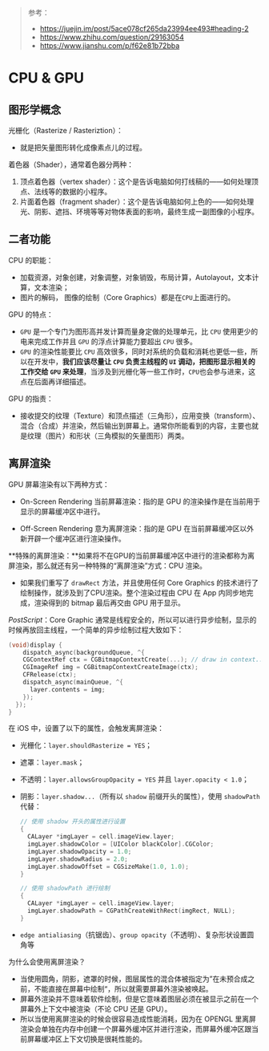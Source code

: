 > 参考：
>
> - https://juejin.im/post/5ace078cf265da23994ee493#heading-2
> - https://www.zhihu.com/question/29163054
> - https://www.jianshu.com/p/f62e81b72bba

# CPU & GPU

## 图形学概念

光栅化（Rasterize / Rasteriztion）：

- 就是把矢量图形转化成像素点儿的过程。

着色器（Shader），通常着色器分两种：

1. 顶点着色器（vertex shader）：这个是告诉电脑如何打线稿的——如何处理顶点、法线等的数据的小程序。
2. 片面着色器（fragment shader）：这个是告诉电脑如何上色的——如何处理光、阴影、遮挡、环境等等对物体表面的影响，最终生成一副图像的小程序。

## 二者功能

CPU 的职能：

- 加载资源，对象创建，对象调整，对象销毁，布局计算，Autolayout，文本计算，文本渲染；
- 图片的解码， 图像的绘制（Core Graphics）都是在`CPU`上面进行的。

GPU 的特点：

- `GPU` 是一个专门为图形高并发计算而量身定做的处理单元，比 `CPU` 使用更少的电来完成工作并且 `GPU` 的浮点计算能力要超出 `CPU` 很多。
- `GPU` 的渲染性能要比 `CPU` 高效很多，同时对系统的负载和消耗也更低一些，所以在开发中，**我们应该尽量让 `CPU` 负责主线程的 `UI` 调动，把图形显示相关的工作交给 `GPU` 来处理**，当涉及到光栅化等一些工作时，`CPU`也会参与进来，这点在后面再详细描述。

GPU 的指责：

- 接收提交的纹理（Texture）和顶点描述（三角形），应用变换（transform）、混合（合成）并渲染，然后输出到屏幕上。通常你所能看到的内容，主要也就是纹理（图片）和形状（三角模拟的矢量图形）两类。

## 离屏渲染

GPU 屏幕渲染有以下两种方式：

- On-Screen Rendering 当前屏幕渲染：指的是 GPU 的渲染操作是在当前用于显示的屏幕缓冲区中进行。

- Off-Screen Rendering 意为离屏渲染：指的是 GPU 在当前屏幕缓冲区以外新开辟一个缓冲区进行渲染操作。

**特殊的离屏渲染：**如果将不在GPU的当前屏幕缓冲区中进行的渲染都称为离屏渲染，那么就还有另一种特殊的“离屏渲染”方式：CPU 渲染。

- 如果我们重写了 `drawRect` 方法，并且使用任何 Core Graphics 的技术进行了绘制操作，就涉及到了CPU渲染。整个渲染过程由 CPU 在 App 内同步地完成，渲染得到的 bitmap 最后再交由 GPU 用于显示。

*PostScript*：Core Graphic 通常是线程安全的，所以可以进行异步绘制，显示的时候再放回主线程，一个简单的异步绘制过程大致如下：

```objective-c
(void)display {
	dispatch_async(backgroundQueue, ^{
    CGContextRef ctx = CGBitmapContextCreate(...); // draw in context... 
    CGImageRef img = CGBitmapContextCreateImage(ctx); 
    CFRelease(ctx); 
    dispatch_async(mainQueue, ^{
      layer.contents = img;
    });
  });
}
```

在 iOS 中，设置了以下的属性，会触发离屏渲染：

- 光栅化：`layer.shouldRasterize = YES`；

- 遮罩：`layer.mask`；

- 不透明：`layer.allowsGroupOpacity = YES` 并且 `layer.opacity < 1.0`；

- 阴影：`layer.shadow...`（所有以 `shadow` 前缀开头的属性），使用 `shadowPath` 代替：

  ```objective-c
  // 使用 shadow 开头的属性进行设置
  {
    CALayer *imgLayer = cell.imageView.layer;
    imgLayer.shadowColor = [UIColor blackColor].CGColor;
    imgLayer.shadowOpacity = 1.0;
    imgLayer.shadowRadius = 2.0;
    imgLayer.shadowOffset = CGSizeMake(1.0, 1.0);
  }
  
  // 使用 shadowPath 进行绘制
  {
    CALayer *imgLayer = cell.imageView.layer;
    imgLayer.shadowPath = CGPathCreateWithRect(imgRect, NULL);
  }
  ```

- `edge antialiasing`（抗锯齿）、`group opacity`（不透明）、复杂形状设置圆角等

为什么会使用离屏渲染？

- 当使用圆角，阴影，遮罩的时候，图层属性的混合体被指定为”在未预合成之前，不能直接在屏幕中绘制“，所以就需要屏幕外渲染被唤起。
- 屏幕外渲染并不意味着软件绘制，但是它意味着图层必须在被显示之前在一个屏幕外上下文中被渲染（不论 CPU 还是 GPU）。
- 所以当使用离屏渲染的时候会很容易造成性能消耗，因为在 OPENGL 里离屏渲染会单独在内存中创建一个屏幕外缓冲区并进行渲染，而屏幕外缓冲区跟当前屏幕缓冲区上下文切换是很耗性能的。